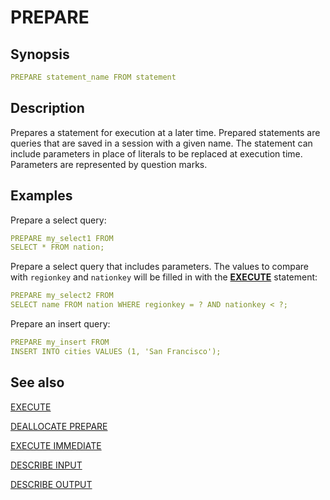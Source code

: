 # PREPARE

## Synopsis

```yaml
PREPARE statement_name FROM statement
```

## Description

Prepares a statement for execution at a later time. Prepared statements are queries that are saved in a session with a given name. The statement can include parameters in place of literals to be replaced at execution time. Parameters are represented by question marks.

## Examples

Prepare a select query:

```yaml
PREPARE my_select1 FROM
SELECT * FROM nation;
```

Prepare a select query that includes parameters. The values to compare with `regionkey` and `nationkey` will be filled in with the [**EXECUTE**](./execute.md) statement:

```yaml
PREPARE my_select2 FROM
SELECT name FROM nation WHERE regionkey = ? AND nationkey < ?;
```

Prepare an insert query:

```yaml
PREPARE my_insert FROM
INSERT INTO cities VALUES (1, 'San Francisco');
```

## See also

[EXECUTE](./execute.md) 

[DEALLOCATE PREPARE](./deallocate_prepare.md) 

[EXECUTE IMMEDIATE](./execute_immediate.md) 

[DESCRIBE INPUT](./describe_input.md) 

[DESCRIBE OUTPUT](./describe_output.md)